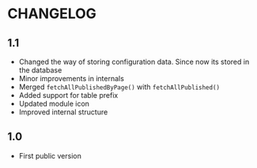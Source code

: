 CHANGELOG
=========

1.1
---

 * Changed the way of storing configuration data. Since now its stored in the database
 * Minor improvements in internals
 * Merged `fetchAllPublishedByPage()` with `fetchAllPublished()`
 * Added support for table prefix
 * Updated module icon
 * Improved internal structure

1.0
---

 * First public version